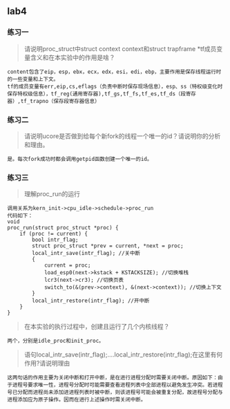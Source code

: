 ## lab4

### 练习一

> 请说明proc_struct中struct context context和struct trapframe *tf成员变量含义和在本实验中的作用是啥？

```
content包含了eip，esp，ebx，ecx，edx，esi，edi，ebp，主要作用是保存线程运行时的一些变量和上下文。
tf的成员变量有err,eip,cs,eflags（负责中断时保存现场信息），esp、ss（特权级变化时保存特权级信息），tf_reg(通用寄存器),tf_gs,tf_fs,tf_es,tf_ds（段寄存器）,tf_trapno（保存段寄存器信息）
```

### 练习二

> 请说明ucore是否做到给每个新fork的线程一个唯一的id？请说明你的分析和理由。

```
是。每次fork成功时都会调用getpid函数创建一个唯一的id。
```

### 练习三
> 理解proc_run的运行

```
调用关系为kern_init->cpu_idle->schedule->proc_run
代码如下：
void
proc_run(struct proc_struct *proc) {
    if (proc != current) {
        bool intr_flag;
        struct proc_struct *prev = current, *next = proc;
        local_intr_save(intr_flag); //关中断
        {
            current = proc;
            load_esp0(next->kstack + KSTACKSIZE); //切换堆栈
            lcr3(next->cr3); //切换页表
            switch_to(&(prev->context), &(next->context)); //切换上下文
        }
        local_intr_restore(intr_flag); //开中断
    }
}
```

> 在本实验的执行过程中，创建且运行了几个内核线程？

```
两个，分别是idle_proc和init_proc。
```

> 语句local_intr_save(intr_flag);....local_intr_restore(intr_flag);在这里有何作用?请说明理由

```
这两句话的作用主要为关闭中断和打开中断，是在进行进程分配时需要关闭中断。原因如下：由于进程号要求唯一性，进程号分配时可能需要查看进程列表中全部进程以避免发生冲突。若进程号已分配而进程尚未添加进进程列表时被中断，则该进程号可能会被重复分配，故进程号分配与进程添加应为原子操作。因而在进行上述操作时需关闭中断。
```
